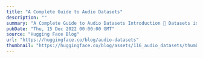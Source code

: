 ```yaml
---
title: "A Complete Guide to Audio Datasets"
description: ""
summary: "A Complete Guide to Audio Datasets Introduction 🤗 Datasets is an open-source library for downloading..."
pubDate: "Thu, 15 Dec 2022 00:00:00 GMT"
source: "Hugging Face Blog"
url: "https://huggingface.co/blog/audio-datasets"
thumbnail: "https://huggingface.co/blog/assets/116_audio_datasets/thumbnail.jpg"
---
```


